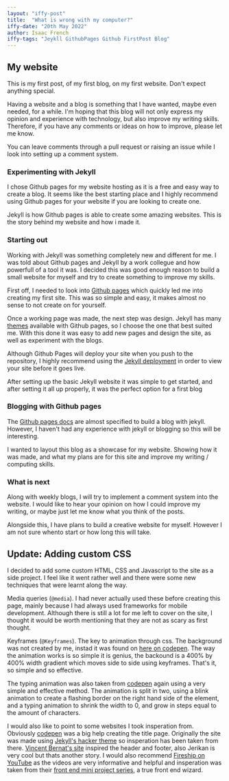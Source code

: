 ```yaml
---
layout: "iffy-post"
title:  "What is wrong with my computer?"
iffy-date: "20th May 2022"
author: Isaac French
iffy-tags: "Jeykll GithubPages Github FirstPost Blog"
---
```

## My website

This is my first post, of my first blog, on my first website. Don't expect anything special.

Having a website and a blog is something that I have wanted, maybe even needed, for a while. I'm hoping that this blog will not only express my opinion and experience with technology, but also improve my writing skills. Therefore, if you have any comments or ideas on how to improve, please let me know.

You can leave comments through a pull request or raising an issue while I look into setting up a comment system.

### Experimenting with Jekyll

I chose Github pages for my website hosting as it is a free and easy way to create a blog. It seems like the best starting place and I highly recommend using Github pages for your website if you are looking to create one.

Jekyll is how Github pages is able to create some amazing websites. This is the story behind my website and how i made it.

### Starting out

Working with Jekyll was something completely new and different for me. I was told about Github pages and Jekyll by a work collegue and how powerfull of a tool it was. I decided this was good enough reason to build a small website for myself and try to create something to improve my skills.

First off, I needed to look into [Github pages](https://pages.github.com/) which quickly led me into creating my first site. This was so simple and easy, it makes almost no sense to not create on for yourself.

Once a working page was made, the next step was design. Jekyll has many [themes](https://docs.github.com/en/pages/getting-started-with-github-pages/adding-a-theme-to-your-github-pages-site-with-the-theme-chooser) available with Github pages, so I choose the one that best suited me. With this done it was easy to add new pages and design the site, as well as experiment with the blogs.

Although Github Pages will deploy your site when you push to the repository, I highly recommend using the [Jekyll deployment](https://jekyllrb.com/docs/installation/) in order to view your site before it goes live.

After setting up the basic Jekyll website it was simple to get started, and after setting it all up properly, it was the perfect option for a first blog

### Blogging with Github pages

The [Github pages docs](https://docs.github.com/en/pages/setting-up-a-github-pages-site-with-jekyll) are almost specified to build a blog with jekyll. However, I haven't had any experience with jekyll or blogging so this will be interesting.

I wanted to layout this blog as a showcase for my website. Showing how it was made, and what my plans are for this site and improve my writing / computing skills.

### What is next

Along with weekly blogs, I will try to implement a comment system into the website. I would like to hear your opinion on how I could improve my writing, or maybe just let me know what you think of the posts.

Alongside this, I have plans to build a creative website for myself. However I am not sure whento start or how long this will take.

## Update: Adding custom CSS

I decided to add some custom HTML, CSS and Javascript to the site as a side project. I feel like it went rather well and there were some new techniques that were learnt along the way.

Media queries (`@media`). I had never actually used these before creating this page, mainly because I had always used frameworks for mobile development. Although there is still a lot for me left to cover on the site, I thought it would be worth mentioning that they are not as scary as first thought.

Keyframes (`@Keyframes`). The key to animation through css. The background was not created by me, instad it was found on [here on codepen](https://codepen.io/P1N2O/pen/pyBNzX). The way the animation works is so simple it is genius, the backound is a 400% by 400% width gradient which moves side to side using keyframes. That's it, so simple and so effective.

The typing animation was also taken from [codepen](https://codepen.io/denic/pen/GRoOxbM) again using a very simple and effective method. The animation is split in two, using a blink animation to create a flashing border on the right hand side of the element, and a typing animation to shrink the width to 0, and grow in steps equal to the amount of characters.

I would also like to point to some websites I took insperation from. Obviously [codepen](https://codepen.io/trending) was a big help creating the title page. Originally the site was made using [Jekyll's hacker theme](https://github.com/pages-themes/hacker) so insperation has been taken from there. [Vincent Bernat's site](https://vincent.bernat.ch/en) inspired the header and footer, also Jerikan is very cool but thats another story. I would also recommend [Fireship on YouTube](https://www.youtube.com/channel/UCsBjURrPoezykLs9EqgamOA) as the videos are very informative and helpful and insperation was taken from their [front end mini project series](https://www.youtube.com/watch?v=rXuHGLzSmSE&list=PL0vfts4VzfNjfHKRKkMjm_xUXglH6HtL1), a true front end wizard.